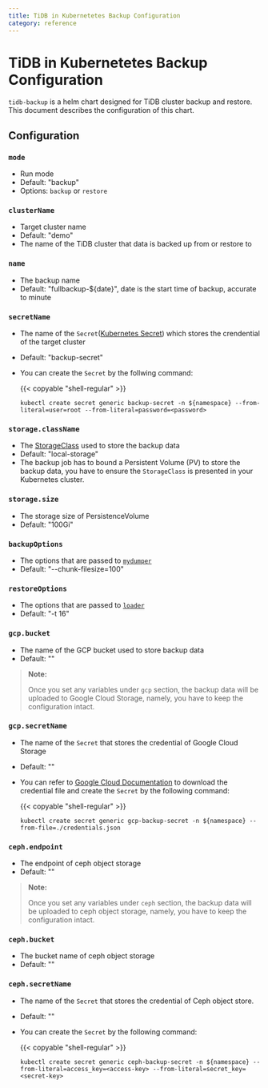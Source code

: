 ```yaml
---
title: TiDB in Kubernetetes Backup Configuration
category: reference
---
```


# TiDB in Kubernetetes Backup Configuration

`tidb-backup` is a helm chart designed for TiDB cluster backup and restore. This document describes the configuration of this chart.

## Configuration

### `mode`

- Run mode
- Default: "backup"
- Options: `backup` or `restore`

### `clusterName`

- Target cluster name
- Default: "demo"
- The name of the TiDB cluster that data is backed up from or restore to

### `name`

- The backup name
- Default: "fullbackup-${date}", date is the start time of backup, accurate to minute

### `secretName`

- The name of the `Secret`([Kubernetes Secret](https://kubernetes.io/docs/concepts/configuration/secret/)) which stores the crendential of the target cluster
- Default: "backup-secret"
- You can create the `Secret` by the follwing command:

    {{< copyable "shell-regular" >}}

    ```shell
    kubectl create secret generic backup-secret -n ${namespace} --from-literal=user=root --from-literal=password=<password>
    ```

### `storage.className`

- The [StorageClass](https://kubernetes.io/docs/concepts/storage/storage-classes/) used to store the backup data
- Default: "local-storage"
- The backup job has to bound a Persistent Volume (PV) to store the backup data, you have to ensure the `StorageClass` is presented in your Kubernetes cluster.

### `storage.size`

- The storage size of PersistenceVolume
- Default: "100Gi"

### `backupOptions`

- The options that are passed to [`mydumper`](https://github.com/maxbube/mydumper/blob/master/docs/mydumper_usage.rst#options)
- Default: "--chunk-filesize=100"

### `restoreOptions`

- The options that are passed to [`loader`](https://www.pingcap.com/docs-cn/tools/loader/)
- Default: "-t 16"

### `gcp.bucket`

- The name of the GCP bucket used to store backup data
- Default: ""

> **Note:**
>
> Once you set any variables under `gcp` section, the backup data will be uploaded to Google Cloud Storage, namely, you have to keep the configuration intact.

### `gcp.secretName`

- The name of the `Secret` that stores the credential of Google Cloud Storage
- Default: ""
- You can refer to [Google Cloud Documentation](https://cloud.google.com/docs/authentication/production#obtaining_and_providing_service_account_credentials_manually) to download the credential file and create the `Secret` by the following command:

    {{< copyable "shell-regular" >}}

    ```shell
    kubectl create secret generic gcp-backup-secret -n ${namespace} --from-file=./credentials.json
    ```

### `ceph.endpoint`

- The endpoint of ceph object storage
- Default: ""

> **Note:**
>
> Once you set any variables under `ceph` section, the backup data will be uploaded to ceph object storage, namely, you have to keep the configuration intact.

### `ceph.bucket`

- The bucket name of ceph object storage
- Default: ""

### `ceph.secretName`

- The name of the `Secret` that stores the credential of Ceph object store.
- Default: ""
- You can create the `Secret` by the following command:

    {{< copyable "shell-regular" >}}

    ```shell
    kubectl create secret generic ceph-backup-secret -n ${namespace} --from-literal=access_key=<access-key> --from-literal=secret_key=<secret-key>
    ```
